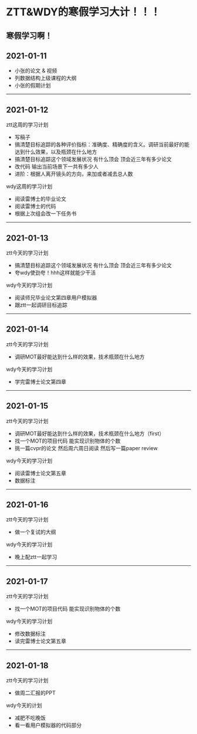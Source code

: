 # ZTT&WDY的寒假学习大计！！！
寒假学习啊！
---
2021-01-11
---
* 小张的论文 & 视频
* 列数据结构上级课程的大纲
* 小张的假期计划
---
2021-01-12
---
ztt这周的学习计划
+ 写稿子
+ 搞清楚目标追踪的各种评价指标：准确度、精确度的含义。调研当前最好的能达到什么效果，以及瓶颈在什么地方
+ 搞清楚目标追踪这个领域发展状况 有什么顶会 顶会近三年有多少论文
+ 改代码 输出当前场景下一共有多少人 
+ 进阶：根据人离开镜头的方向，来加或者减去总人数

wdy这周的学习计划
+ 阅读雷博士的毕业论文
+ 阅读雷博士的代码
+ 根据上次组会改一下任务书
---
2021-01-13
---
ztt今天的学习计划
+ 搞清楚目标追踪这个领域发展状况 有什么顶会 顶会近三年有多少论文
+ 夸wdy使劲夸！hhh这样就能少干活

wdy今天的学习计划
+ 阅读师兄毕业论文第四章用户模拟器
+ 跟ztt一起调研目标追踪
---
2021-01-14
---
ztt今天的学习计划
+ 调研MOT最好能达到什么样的效果，技术瓶颈在什么地方

wdy今天的学习计划
+ 学完雷博士论文第四章
---
2021-01-15
---
ztt今天的学习计划
+ 调研MOT最好能达到什么样的效果，技术瓶颈在什么地方（first）
+ 找一个MOT的项目代码 能实现识别物体的个数
+ 挑一篇cvpr的论文 然后周六周日阅读 然后写一篇paper review

wdy今天的学习计划
+ 阅读雷博士论文第五章
+ 数据标注
---
2021-01-16
---
ztt今天的学习计划
+ 做一个复试的大纲

wdy今天的学习计划
+ 晚上配ztt一起学习
---
2021-01-17
---
ztt今天的学习计划
+ 找一个MOT的项目代码 能实现识别物体的个数

wdy今天的学习计划
+ 修改数据标注
+ 读完雷博士论文第五章
---
2021-01-18
---
ztt今天的学习计划
+ 做周二汇报的PPT

wdy今天的计划
+ 减肥不吃晚饭
+ 看一看用户模拟器的代码部分
